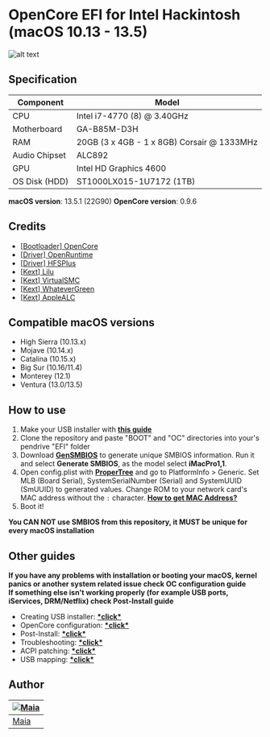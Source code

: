 # OpenCore EFI for Intel Hackintosh (macOS 10.13 - 13.5)

![alt text](https://github.com/gabrielmaialva33/efi-opencore-b85/blob/main/.github/assets/img.png?raw=true)

## Specification

| **Component** | **Model**                                  |
|---------------|--------------------------------------------|
| CPU           | Intel i7-4770 (8) @ 3.40GHz                |
| Motherboard   | GA-B85M-D3H                                |
| RAM           | 20GB (3 x 4GB - 1 x 8GB) Corsair @ 1333MHz |
| Audio Chipset | ALC892                                     |
| GPU           | Intel HD Graphics 4600                     |
| OS Disk (HDD) | ST1000LX015-1U7172 (1TB)                   |

**macOS version**: 13.5.1 (22G90)
**OpenCore version**: 0.9.6

## Credits

- [[Bootloader] OpenCore](https://github.com/acidanthera/OpenCorePkg)
- [[Driver] OpenRuntime](https://github.com/acidanthera/OpenCorePkg)
- [[Driver] HFSPlus](https://github.com/acidanthera/OcBinaryData/blob/master/Drivers/HfsPlus.efi)
- [[Kext] Lilu](https://github.com/acidanthera/Lilu)
- [[Kext] VirtualSMC](https://github.com/acidanthera/VirtualSMC)
- [[Kext] WhateverGreen](https://github.com/acidanthera/WhateverGreen)
- [[Kext] AppleALC](https://github.com/acidanthera/AppleALC)

## Compatible macOS versions

- High Sierra (10.13.x)
- Mojave (10.14.x)
- Catalina (10.15.x)
- Big Sur (10.16/11.4)
- Monterey (12.1)
- Ventura (13.0/13.5)

## How to use

1. Make your USB installer with [**this guide**](https://dortania.github.io/OpenCore-Install-Guide/installer-guide/)
2. Clone the repository and paste "BOOT" and "OC" directories into your's pendrive "EFI" folder
3. Download [**GenSMBIOS**](https://github.com/corpnewt/GenSMBIOS) to generate unique SMBIOS information. Run it and select **Generate SMBIOS**, as the model select **iMacPro1,1**.
4. Open config.plist with [**ProperTree**](https://github.com/corpnewt/ProperTree) and go to PlatformInfo > Generic. Set MLB (Board Serial), SystemSerialNumber (Serial) and SystemUUID (SmUUID) to generated values. Change ROM to your network card's MAC address without the `:` character. [**How to get MAC Address?**](https://www.wikihow.com/Find-the-MAC-Address-of-Your-Computer)
5. Boot it!

**You CAN NOT use SMBIOS from this repository, it MUST be unique for every macOS installation**

## Other guides

**If you have any problems with installation or booting your macOS, kernel panics or another system related issue check OC configuration guide**  
**If something else isn't working properly (for example USB ports, iServices, DRM/Netflix) check Post-Install guide**

- Creating USB installer: [**\*click\***](https://dortania.github.io/OpenCore-Install-Guide/installer-guide/)
- OpenCore configuration: [**\*click\***](https://dortania.github.io/OpenCore-Install-Guide/AMD/zen.html)
- Post-Install: [**\*click\***](https://dortania.github.io/OpenCore-Post-Install/)
- Troubleshooting: [**\*click\***](https://dortania.github.io/OpenCore-Post-Install/)
- ACPI patching: [**\*click\***](https://dortania.github.io/Getting-Started-With-ACPI/)
- USB mapping: [**\*click\***](https://dortania.github.io/OpenCore-Post-Install/usb/)


 ## Author

| [![Maia](https://avatars.githubusercontent.com/u/26732067?size=100)](https://github.com/gabrielmaialva33) |
|-----------------------------------------------------------------------------------------------------------|
| [Maia](https://github.com/gabrielmaialva33)                                                               |
